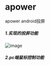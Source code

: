 # apower
apower android投屏

##### 1.实现的投屏功能

![image](https://file.zousiliang.com/qt_one_dog_0001.png)

##### 2.pc端鼠标控制功能
